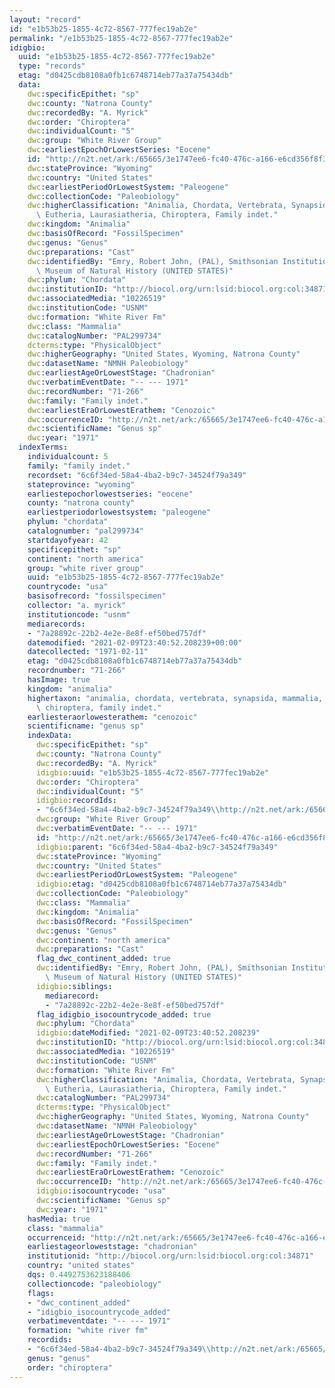 ```yaml
---
layout: "record"
id: "e1b53b25-1855-4c72-8567-777fec19ab2e"
permalink: "/e1b53b25-1855-4c72-8567-777fec19ab2e"
idigbio:
  uuid: "e1b53b25-1855-4c72-8567-777fec19ab2e"
  type: "records"
  etag: "d0425cdb8108a0fb1c6748714eb77a37a75434db"
  data:
    dwc:specificEpithet: "sp"
    dwc:county: "Natrona County"
    dwc:recordedBy: "A. Myrick"
    dwc:order: "Chiroptera"
    dwc:individualCount: "5"
    dwc:group: "White River Group"
    dwc:earliestEpochOrLowestSeries: "Eocene"
    id: "http://n2t.net/ark:/65665/3e1747ee6-fc40-476c-a166-e6cd356f8f3d"
    dwc:stateProvince: "Wyoming"
    dwc:country: "United States"
    dwc:earliestPeriodOrLowestSystem: "Paleogene"
    dwc:collectionCode: "Paleobiology"
    dwc:higherClassification: "Animalia, Chordata, Vertebrata, Synapsida, Mammalia,\
      \ Eutheria, Laurasiatheria, Chiroptera, Family indet."
    dwc:kingdom: "Animalia"
    dwc:basisOfRecord: "FossilSpecimen"
    dwc:genus: "Genus"
    dwc:preparations: "Cast"
    dwc:identifiedBy: "Emry, Robert John, (PAL), Smithsonian Institution - National\
      \ Museum of Natural History (UNITED STATES)"
    dwc:phylum: "Chordata"
    dwc:institutionID: "http://biocol.org/urn:lsid:biocol.org:col:34871"
    dwc:associatedMedia: "10226519"
    dwc:institutionCode: "USNM"
    dwc:formation: "White River Fm"
    dwc:class: "Mammalia"
    dwc:catalogNumber: "PAL299734"
    dcterms:type: "PhysicalObject"
    dwc:higherGeography: "United States, Wyoming, Natrona County"
    dwc:datasetName: "NMNH Paleobiology"
    dwc:earliestAgeOrLowestStage: "Chadronian"
    dwc:verbatimEventDate: "-- --- 1971"
    dwc:recordNumber: "71-266"
    dwc:family: "Family indet."
    dwc:earliestEraOrLowestErathem: "Cenozoic"
    dwc:occurrenceID: "http://n2t.net/ark:/65665/3e1747ee6-fc40-476c-a166-e6cd356f8f3d"
    dwc:scientificName: "Genus sp"
    dwc:year: "1971"
  indexTerms:
    individualcount: 5
    family: "family indet."
    recordset: "6c6f34ed-58a4-4ba2-b9c7-34524f79a349"
    stateprovince: "wyoming"
    earliestepochorlowestseries: "eocene"
    county: "natrona county"
    earliestperiodorlowestsystem: "paleogene"
    phylum: "chordata"
    catalognumber: "pal299734"
    startdayofyear: 42
    specificepithet: "sp"
    continent: "north america"
    group: "white river group"
    uuid: "e1b53b25-1855-4c72-8567-777fec19ab2e"
    countrycode: "usa"
    basisofrecord: "fossilspecimen"
    collector: "a. myrick"
    institutioncode: "usnm"
    mediarecords:
    - "7a28892c-22b2-4e2e-8e8f-ef50bed757df"
    datemodified: "2021-02-09T23:40:52.208239+00:00"
    datecollected: "1971-02-11"
    etag: "d0425cdb8108a0fb1c6748714eb77a37a75434db"
    recordnumber: "71-266"
    hasImage: true
    kingdom: "animalia"
    highertaxon: "animalia, chordata, vertebrata, synapsida, mammalia, eutheria, laurasiatheria,\
      \ chiroptera, family indet."
    earliesteraorlowesterathem: "cenozoic"
    scientificname: "genus sp"
    indexData:
      dwc:specificEpithet: "sp"
      dwc:county: "Natrona County"
      dwc:recordedBy: "A. Myrick"
      idigbio:uuid: "e1b53b25-1855-4c72-8567-777fec19ab2e"
      dwc:order: "Chiroptera"
      dwc:individualCount: "5"
      idigbio:recordIds:
      - "6c6f34ed-58a4-4ba2-b9c7-34524f79a349\\http://n2t.net/ark:/65665/3e1747ee6-fc40-476c-a166-e6cd356f8f3d"
      dwc:group: "White River Group"
      dwc:verbatimEventDate: "-- --- 1971"
      id: "http://n2t.net/ark:/65665/3e1747ee6-fc40-476c-a166-e6cd356f8f3d"
      idigbio:parent: "6c6f34ed-58a4-4ba2-b9c7-34524f79a349"
      dwc:stateProvince: "Wyoming"
      dwc:country: "United States"
      dwc:earliestPeriodOrLowestSystem: "Paleogene"
      idigbio:etag: "d0425cdb8108a0fb1c6748714eb77a37a75434db"
      dwc:collectionCode: "Paleobiology"
      dwc:class: "Mammalia"
      dwc:kingdom: "Animalia"
      dwc:basisOfRecord: "FossilSpecimen"
      dwc:genus: "Genus"
      dwc:continent: "north america"
      dwc:preparations: "Cast"
      flag_dwc_continent_added: true
      dwc:identifiedBy: "Emry, Robert John, (PAL), Smithsonian Institution - National\
        \ Museum of Natural History (UNITED STATES)"
      idigbio:siblings:
        mediarecord:
        - "7a28892c-22b2-4e2e-8e8f-ef50bed757df"
      flag_idigbio_isocountrycode_added: true
      dwc:phylum: "Chordata"
      idigbio:dateModified: "2021-02-09T23:40:52.208239"
      dwc:institutionID: "http://biocol.org/urn:lsid:biocol.org:col:34871"
      dwc:associatedMedia: "10226519"
      dwc:institutionCode: "USNM"
      dwc:formation: "White River Fm"
      dwc:higherClassification: "Animalia, Chordata, Vertebrata, Synapsida, Mammalia,\
        \ Eutheria, Laurasiatheria, Chiroptera, Family indet."
      dwc:catalogNumber: "PAL299734"
      dcterms:type: "PhysicalObject"
      dwc:higherGeography: "United States, Wyoming, Natrona County"
      dwc:datasetName: "NMNH Paleobiology"
      dwc:earliestAgeOrLowestStage: "Chadronian"
      dwc:earliestEpochOrLowestSeries: "Eocene"
      dwc:recordNumber: "71-266"
      dwc:family: "Family indet."
      dwc:earliestEraOrLowestErathem: "Cenozoic"
      dwc:occurrenceID: "http://n2t.net/ark:/65665/3e1747ee6-fc40-476c-a166-e6cd356f8f3d"
      idigbio:isocountrycode: "usa"
      dwc:scientificName: "Genus sp"
      dwc:year: "1971"
    hasMedia: true
    class: "mammalia"
    occurrenceid: "http://n2t.net/ark:/65665/3e1747ee6-fc40-476c-a166-e6cd356f8f3d"
    earliestageorloweststage: "chadronian"
    institutionid: "http://biocol.org/urn:lsid:biocol.org:col:34871"
    country: "united states"
    dqs: 0.4492753623188406
    collectioncode: "paleobiology"
    flags:
    - "dwc_continent_added"
    - "idigbio_isocountrycode_added"
    verbatimeventdate: "-- --- 1971"
    formation: "white river fm"
    recordids:
    - "6c6f34ed-58a4-4ba2-b9c7-34524f79a349\\http://n2t.net/ark:/65665/3e1747ee6-fc40-476c-a166-e6cd356f8f3d"
    genus: "genus"
    order: "chiroptera"
---
```

